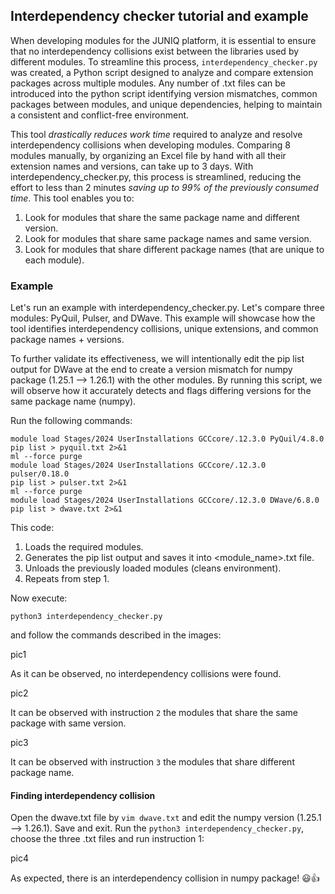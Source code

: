 ## Interdependency checker tutorial and example

When developing modules for the JUNIQ platform, it is essential to ensure that no interdependency collisions exist between the libraries used by different modules. To streamline this process, `interdependency_checker.py` was created, a Python script designed to analyze and compare extension packages across multiple modules. Any number of .txt files can be introduced into the python script identifying version mismatches, common packages between modules, and unique dependencies, helping to maintain a consistent and conflict-free environment.

This tool *drastically reduces work time* required to analyze and resolve interdependency collisions when developing modules. Comparing 8 modules manually, by organizing an Excel file by hand with all their extension names and versions, can take up to 3 days. With interdependency_checker.py, this process is streamlined, reducing the effort to less than 2 minutes *saving up to 99% of the previously consumed time*. This tool enables you to:

1. Look for modules that share the same package name and different version.
2. Look for modules that share same package names and same version.
3. Look for modules that share different package names (that are unique to each module).

### Example

Let's run an example with interdependency_checker.py. Let's compare three modules: PyQuil, Pulser, and DWave. This example will showcase how the tool identifies interdependency collisions, unique extensions, and common package names + versions.

To further validate its effectiveness, we will intentionally edit the pip list output for DWave at the end to create a version mismatch for numpy package (1.25.1 --> 1.26.1) with the other modules. By running this script, we will observe how it accurately detects and flags differing versions for the same package name (numpy).

Run the following commands:

```
module load Stages/2024 UserInstallations GCCcore/.12.3.0 PyQuil/4.8.0
pip list > pyquil.txt 2>&1
ml --force purge
module load Stages/2024 UserInstallations GCCcore/.12.3.0 pulser/0.18.0
pip list > pulser.txt 2>&1
ml --force purge
module load Stages/2024 UserInstallations GCCcore/.12.3.0 DWave/6.8.0
pip list > dwave.txt 2>&1
```

This code:

1. Loads the required modules.
2. Generates the pip list output and saves it into <module_name>.txt file.
3. Unloads the previously loaded modules (cleans environment).
4. Repeats from step 1.

Now execute:

```
python3 interdependency_checker.py
```

and follow the commands described in the images:

pic1

As it can be observed, no interdependency collisions were found.

pic2

It can be observed with instruction `2` the modules that share the same package with same version.

pic3

It can be observed with instruction `3` the modules that share different package name.

#### Finding interdependency collision

Open the dwave.txt file by `vim dwave.txt` and edit the numpy version (1.25.1 --> 1.26.1). Save and exit. Run the `python3 interdependency_checker.py`, choose the three .txt files and run instruction 1:

pic4

As expected, there is an interdependency collision in numpy package! 😃👍
